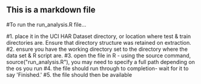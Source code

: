 ## This is a markdown file

#To run the run_analysis.R file...

#1. place it in the UCI HAR Dataset directory, or location where test & train directories are. Ensure that directory structure was retained on extraction.
#2. ensure you have the working directory set to the directory where the data set & R script are.
#3. open the file in R - using the source command, source("run_analysis.R"), you may need to specify a full path depending on the os you run
#4. the file should run through to completion- wait for it to say 'Finished.'
#5. the file should then be available
